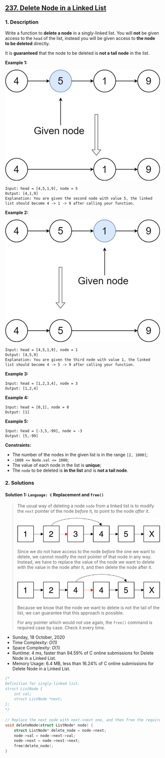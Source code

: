 ## [237. Delete Node in a Linked List](https://leetcode.com/problems/delete-node-in-a-linked-list/)

### 1. Description

Write a function to **delete a node** in a singly-linked list. You will **not** be given access to the `head` of the list, instead you will be given access to **the node to be deleted** directly.

It is **guaranteed** that the node to be deleted is **not a tail node** in the list.

**Example 1:**

![](img/leetcode_237_node_1.jpg)

```
Input: head = [4,5,1,9], node = 5
Output: [4,1,9]
Explanation: You are given the second node with value 5, the linked list should become 4 -> 1 -> 9 after calling your function.
```

**Example 2:**

![](img/leetcode_237_node_2.jpg)

```
Input: head = [4,5,1,9], node = 1
Output: [4,5,9]
Explanation: You are given the third node with value 1, the linked list should become 4 -> 5 -> 9 after calling your function.
```

**Example 3:**

```
Input: head = [1,2,3,4], node = 3
Output: [1,2,4]
```

**Example 4:**

```
Input: head = [0,1], node = 0
Output: [1]
```

**Example 5:**

```
Input: head = [-3,5,-99], node = -3
Output: [5,-99]
```

**Constraints:**

- The number of the nodes in the given list is in the range `[2, 1000]`;
- `-1000 <= Node.val <= 1000`;
- The value of each node in the list is **unique**;
- The `node` to be deleted is **in the list** and is **not a tail node**.

### 2. Solutions

#### Solution 1: `Language: C` Replacement and `free()`

> The usual way of deleting a node `node` from a linked list is to modify the `next` pointer of the node *before* it, to point to the node *after* it.
>
> ![](img/leetcode_237_solution_1.png)
>
> Since we do not have access to the node *before* the one we want to delete, we cannot modify the *next* pointer of that node in any way. Instead, we have to replace the value of the node we want to delete with the value in the node after it, and then delete the node after it.
>
> ![](img/leetcode_237_solution_2.png)
>
> Because we know that the node we want to delete is not the tail of the list, we can guarantee that this approach is possible.
>
> For any pointer which would not use again, the `free()` command is required case by case. Check it every time.

- Sunday, 18 October, 2020
- Time Complexity: $O(1)$
- Space Complexity: $O(1)$
- Runtime: 4 ms, faster than 94.59% of C online submissions for Delete Node in a Linked List.
- Memory Usage: 6.4 MB, less than 16.24% of C online submissions for Delete Node in a Linked List.

```C
/*
Definition for singly-linked list.
struct ListNode {
    int val;
    struct ListNode *next;
};
*/

// Replace the next node with next->next one, and then free the required node.
void deleteNode(struct ListNode* node) {
    struct ListNode* delete_node = node->next;
    node->val = node->next->val;
    node->next = node->next->next;
    free(delete_node);
}
```
